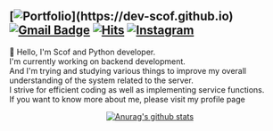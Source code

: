 [![Portfolio](https://img.shields.io/badge/-Profile-gree?)](https://dev-scof.github.io) 
[![Gmail Badge](https://img.shields.io/badge/-Gmail-d14836?&logo=Gmail&logoColor=white&link=mailto:dev.scof.0237@gmail.com)](mailto:dev.scof.0237@gmail.com)
[![Hits](https://hits.seeyoufarm.com/api/count/incr/badge.svg?url=https%3A%2F%2Fgithub.com%2Fdev-scof&count_bg=%232E73CF&title_bg=%23564A4A&icon=aiqfome.svg&icon_color=%23FFFFFF&title=Visitor&edge_flat=false)](https://hits.seeyoufarm.com)
[![Instagram](https://img.shields.io/badge/-Instagram-dd2a7b?style=flat-square&logo=instagram&logoColor=white&link=https://www.instagram.com/dev_scof)](https://www.instagram.com/dev_scof) 
---

👋 Hello, I'm Scof and Python developer.<br>
I'm currently working on backend development.<br>
And I'm trying and studying various things to improve my overall understanding of the system related to the server.<br>
I strive for efficient coding as well as implementing service functions.<br>
If you want to know more about me, please visit my profile page<br>

<div align=center>	

[![Anurag's github stats](https://github-readme-stats.vercel.app/api?username=dev-scof&theme=vue)](https://github.com/anuraghazra/github-readme-stats)

</div>

</div>
